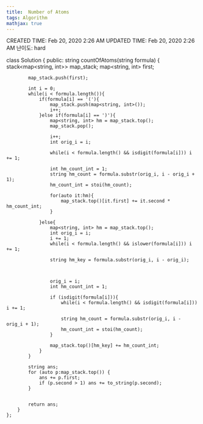```yaml
---
title:  Number of Atoms
tags: Algorithm
mathjax: true
---
```



CREATED TIME: Feb 20, 2020 2:26 AM
UPDATED TIME: Feb 20, 2020 2:26 AM
난이도: hard

class Solution {
    public:
        string countOfAtoms(string formula) {
            stack<map<string, int>> map_stack;
            map<string, int> first;
            
            map_stack.push(first);
            
            int i = 0;
            while(i < formula.length()){
                if(formula[i] == '('){
                    map_stack.push(map<string, int>());
                    i++;
                }else if(formula[i] == ')'){
                    map<string, int> hm = map_stack.top();
                    map_stack.pop();
                    
                    i++; 
                    int orig_i = i;
                    
                    while(i < formula.length() && isdigit(formula[i])) i += 1;
                    
                    int hm_count_int = 1;
                    string hm_count = formula.substr(orig_i, i - orig_i + 1);
                    hm_count_int = stoi(hm_count);
                    
                    for(auto it:hm){
                        map_stack.top()[it.first] += it.second * hm_count_int;
                    }
                    
                }else{
                    map<string, int> hm = map_stack.top();
                    int orig_i = i;
                    i += 1;
                    while(i < formula.length() && islower(formula[i])) i += 1;
                    
                    string hm_key = formula.substr(orig_i, i - orig_i);
                    
                    
                    
                    orig_i = i;
                    int hm_count_int = 1;
                    
                    if (isdigit(formula[i])){
                        while(i < formula.length() && isdigit(formula[i])) i += 1;
                    
                        string hm_count = formula.substr(orig_i, i - orig_i + 1);
                        hm_count_int = stoi(hm_count);
                    }
                
                    map_stack.top()[hm_key] += hm_count_int;
                }
            }
            
            string ans;
            for (auto p:map_stack.top()) {
                ans += p.first;
                if (p.second > 1) ans += to_string(p.second);
            }
            
            
            return ans;
        }
    };